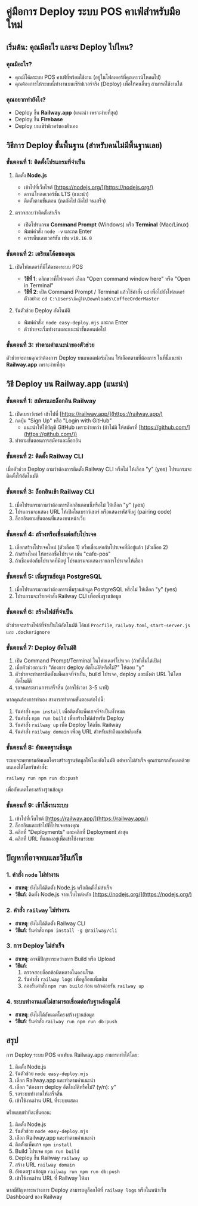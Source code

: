 # คู่มือการ Deploy ระบบ POS คาเฟ่สำหรับมือใหม่

## เริ่มต้น: คุณมีอะไร และจะ Deploy ไปไหน?

### คุณมีอะไร?
- คุณมีโค้ดระบบ POS คาเฟ่ที่พร้อมใช้งาน (อยู่ในโฟลเดอร์ที่คุณดาวน์โหลดไป)
- คุณต้องการให้ระบบนี้ทำงานบนเซิร์ฟเวอร์จริง (Deploy) เพื่อให้คนอื่นๆ สามารถใช้งานได้

### คุณอยากทำยังไง?
- Deploy ขึ้น **Railway.app** (แนะนำ เพราะง่ายที่สุด)
- Deploy ขึ้น **Firebase**
- Deploy บนเซิร์ฟเวอร์ของตัวเอง

## วิธีการ Deploy ขั้นพื้นฐาน (สำหรับคนไม่มีพื้นฐานเลย)

### ขั้นตอนที่ 1: ติดตั้งโปรแกรมที่จำเป็น

1. ติดตั้ง **Node.js**
   - เข้าไปที่เว็บไซต์ [https://nodejs.org/](https://nodejs.org/)
   - ดาวน์โหลดเวอร์ชัน LTS (แนะนำ)
   - ติดตั้งตามขั้นตอน (กดถัดไป ถัดไป จนเสร็จ)

2. ตรวจสอบว่าติดตั้งสำเร็จ
   - เปิดโปรแกรม **Command Prompt** (Windows) หรือ **Terminal** (Mac/Linux)
   - พิมพ์คำสั่ง `node -v` และกด Enter
   - ควรเห็นเลขเวอร์ชัน เช่น `v18.16.0`

### ขั้นตอนที่ 2: เตรียมโค้ดของคุณ

1. เปิดโฟลเดอร์ที่มีโค้ดของระบบ POS
   - **วิธีที่ 1**: คลิกขวาที่โฟลเดอร์ เลือก "Open command window here" หรือ "Open in Terminal"
   - **วิธีที่ 2**: เปิด Command Prompt / Terminal แล้วใช้คำสั่ง `cd` เพื่อไปยังโฟลเดอร์ 
     ตัวอย่าง: `cd C:\Users\ชื่อผู้ใช้\Downloads\CoffeeOrderMaster`

2. รันตัวช่วย Deploy อัตโนมัติ
   - พิมพ์คำสั่ง: `node easy-deploy.mjs` และกด Enter
   - ตัวช่วยจะเริ่มทำงานและแนะนำขั้นตอนต่อไป

### ขั้นตอนที่ 3: ทำตามคำแนะนำของตัวช่วย

ตัวช่วยจะถามคุณว่าต้องการ Deploy บนแพลตฟอร์มไหน ให้เลือกตามที่ต้องการ ในที่นี้แนะนำ **Railway.app** เพราะง่ายที่สุด

## วิธี Deploy บน Railway.app (แนะนำ)

### ขั้นตอนที่ 1: สมัครและล็อกอิน Railway

1. เปิดเบราว์เซอร์ เข้าไปที่ [https://railway.app/](https://railway.app/)
2. กดปุ่ม "Sign Up" หรือ "Login with GitHub"
   - แนะนำให้ใช้บัญชี GitHub เพราะง่ายกว่า (ถ้าไม่มี ให้สมัครที่ [https://github.com/](https://github.com/))
3. ทำตามขั้นตอนการสมัครและล็อกอิน

### ขั้นตอนที่ 2: ติดตั้ง Railway CLI

เมื่อตัวช่วย Deploy ถามว่าต้องการติดตั้ง Railway CLI หรือไม่ ให้เลือก "y" (yes) โปรแกรมจะติดตั้งให้อัตโนมัติ

### ขั้นตอนที่ 3: ล็อกอินเข้า Railway CLI

1. เมื่อโปรแกรมถามว่าต้องการล็อกอินตอนนี้หรือไม่ ให้เลือก "y" (yes)
2. โปรแกรมจะแสดง URL ให้เปิดในเบราว์เซอร์ หรือแสดงรหัสจับคู่ (pairing code)
3. ล็อกอินตามขั้นตอนที่แสดงบนหน้าเว็บ

### ขั้นตอนที่ 4: สร้างหรือเชื่อมต่อกับโปรเจค

1. เลือกสร้างโปรเจคใหม่ (ตัวเลือก 1) หรือเชื่อมต่อกับโปรเจคที่มีอยู่แล้ว (ตัวเลือก 2)
2. ถ้าสร้างใหม่ ให้กรอกชื่อโปรเจค เช่น "cafe-pos"
3. ถ้าเชื่อมต่อกับโปรเจคที่มีอยู่ โปรแกรมจะแสดงรายการโปรเจคให้เลือก

### ขั้นตอนที่ 5: เพิ่มฐานข้อมูล PostgreSQL

1. เมื่อโปรแกรมถามว่าต้องการเพิ่มฐานข้อมูล PostgreSQL หรือไม่ ให้เลือก "y" (yes)
2. โปรแกรมจะเรียกคำสั่ง Railway CLI เพื่อเพิ่มฐานข้อมูล

### ขั้นตอนที่ 6: สร้างไฟล์ที่จำเป็น

ตัวช่วยจะสร้างไฟล์ที่จำเป็นให้อัตโนมัติ ได้แก่ `Procfile`, `railway.toml`, `start-server.js` และ `.dockerignore`

### ขั้นตอนที่ 7: Deploy อัตโนมัติ

1. เปิด Command Prompt/Terminal ในโฟลเดอร์โปรเจค (ถ้ายังไม่ได้เปิด)
2. เมื่อตัวช่วยถามว่า "ต้องการ deploy อัตโนมัติหรือไม่?" ให้ตอบ "y"
3. ตัวช่วยจะทำการติดตั้งแพ็คเกจที่จำเป็น, build โปรเจค, deploy และตั้งค่า URL ให้โดยอัตโนมัติ
4. รอจนกระบวนการเสร็จสิ้น (อาจใช้เวลา 3-5 นาที)

หากคุณต้องการทำเอง สามารถทำตามขั้นตอนต่อไปนี้:
1. รันคำสั่ง `npm install` เพื่อติดตั้งแพ็คเกจที่จำเป็นทั้งหมด
2. รันคำสั่ง `npm run build` เพื่อสร้างไฟล์สำหรับ Deploy
3. รันคำสั่ง `railway up` เพื่อ Deploy โค้ดขึ้น Railway
4. รันคำสั่ง `railway domain` เพื่อดู URL สำหรับเข้าถึงแอปพลิเคชัน

### ขั้นตอนที่ 8: อัพเดตฐานข้อมูล

ระบบจะพยายามอัพเดตโครงสร้างฐานข้อมูลให้โดยอัตโนมัติ แต่หากไม่สำเร็จ คุณสามารถอัพเดตด้วยตนเองได้โดยรันคำสั่ง:
```
railway run npm run db:push
```
เพื่ออัพเดตโครงสร้างฐานข้อมูล

### ขั้นตอนที่ 9: เข้าใช้งานระบบ

1. เข้าไปที่เว็บไซต์ [https://railway.app/](https://railway.app/)
2. ล็อกอินและเข้าไปที่โปรเจคของคุณ
3. คลิกที่ "Deployments" และคลิกที่ Deployment ล่าสุด
4. คลิกที่ URL ที่แสดงอยู่เพื่อเข้าใช้งานระบบ

## ปัญหาที่อาจพบและวิธีแก้ไข

### 1. คำสั่ง `node` ไม่ทำงาน
- **สาเหตุ**: ยังไม่ได้ติดตั้ง Node.js หรือติดตั้งไม่สำเร็จ
- **วิธีแก้**: ติดตั้ง Node.js จากเว็บไซต์หลัก [https://nodejs.org/](https://nodejs.org/)

### 2. คำสั่ง `railway` ไม่ทำงาน
- **สาเหตุ**: ยังไม่ได้ติดตั้ง Railway CLI
- **วิธีแก้**: รันคำสั่ง `npm install -g @railway/cli`

### 3. การ Deploy ไม่สำเร็จ
- **สาเหตุ**: อาจมีปัญหาระหว่างการ Build หรือ Upload
- **วิธีแก้**: 
  1. ตรวจสอบล็อกข้อผิดพลาดในคอนโซล
  2. รันคำสั่ง `railway logs` เพื่อดูล็อกเพิ่มเติม
  3. ลองรันคำสั่ง `npm run build` ก่อน แล้วค่อยรัน `railway up`

### 4. ระบบทำงานแต่ไม่สามารถเชื่อมต่อกับฐานข้อมูลได้
- **สาเหตุ**: ยังไม่ได้อัพเดตโครงสร้างฐานข้อมูล
- **วิธีแก้**: รันคำสั่ง `railway run npm run db:push`

## สรุป

การ Deploy ระบบ POS คาเฟ่บน Railway.app สามารถทำได้โดย:

1. ติดตั้ง Node.js
2. รันตัวช่วย `node easy-deploy.mjs`
3. เลือก Railway.app และทำตามคำแนะนำ
4. เลือก "ต้องการ deploy อัตโนมัติหรือไม่? (y/n): y"
5. รอระบบทำงานให้เสร็จสิ้น
6. เข้าใช้งานผ่าน URL ที่ระบบแสดง

หรือแบบทำทีละขั้นตอน:
1. ติดตั้ง Node.js
2. รันตัวช่วย `node easy-deploy.mjs`
3. เลือก Railway.app และทำตามคำแนะนำ
4. ติดตั้งแพ็คเกจ `npm install`
5. Build โปรเจค `npm run build` 
6. Deploy ขึ้น Railway `railway up`
7. สร้าง URL `railway domain`
8. อัพเดตฐานข้อมูล `railway run npm run db:push`
9. เข้าใช้งานผ่าน URL ที่ Railway ให้มา

หากมีปัญหาระหว่างการ Deploy สามารถดูล็อกได้ที่ `railway logs` หรือในหน้าเว็บ Dashboard ของ Railway